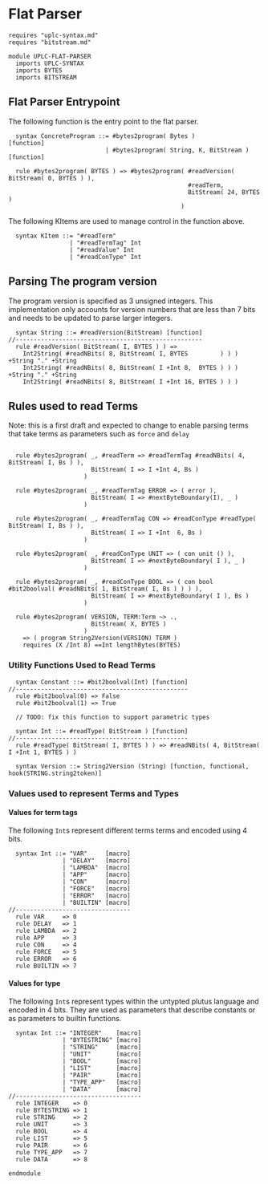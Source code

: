 # Flat Parser

```k
requires "uplc-syntax.md"
requires "bitstream.md"

module UPLC-FLAT-PARSER
  imports UPLC-SYNTAX
  imports BYTES
  imports BITSTREAM
```

## Flat Parser Entrypoint

The following function is the entry point to the flat parser.

```k
  syntax ConcreteProgram ::= #bytes2program( Bytes )                [function]
                           | #bytes2program( String, K, BitStream ) [function]

  rule #bytes2program( BYTES ) => #bytes2program( #readVersion( BitStream( 0, BYTES ) ),
                                                  #readTerm,
                                                  BitStream( 24, BYTES )
                                                )
```

The following KItems are used to manage control in the function above.

```k
  syntax KItem ::= "#readTerm"
                 | "#readTermTag" Int
                 | "#readValue" Int
                 | "#readConType" Int
```


## Parsing The program version

The program version is specified as 3 unsigned integers. This implementation only accounts for
version numbers that are less than 7 bits and needs to be updated to parse larger integers.

```k
  syntax String ::= #readVersion(BitStream) [function]
//----------------------------------------------------
  rule #readVersion( BitStream( I, BYTES ) ) =>
    Int2String( #readNBits( 8, BitStream( I, BYTES         ) ) ) +String "." +String
    Int2String( #readNBits( 8, BitStream( I +Int 8,  BYTES ) ) ) +String "." +String
    Int2String( #readNBits( 8, BitStream( I +Int 16, BYTES ) ) )
```

## Rules used to read Terms

Note: this is a first draft and expected to change to enable parsing terms that take terms as
parameters such as `force` and `delay`

```k

  rule #bytes2program( _, #readTerm => #readTermTag #readNBits( 4, BitStream( I, Bs ) ),
                       BitStream( I => I +Int 4, Bs )
                     )

  rule #bytes2program( _, #readTermTag ERROR => ( error ),
                       BitStream( I => #nextByteBoundary(I), _ )
                     )

  rule #bytes2program( _, #readTermTag CON => #readConType #readType( BitStream( I, Bs ) ),
                       BitStream( I => I +Int  6, Bs )
                     )

  rule #bytes2program( _, #readConType UNIT => ( con unit () ),
                       BitStream( I => #nextByteBoundary( I ), _ )
                     )

  rule #bytes2program( _, #readConType BOOL => ( con bool #bit2boolval( #readNBits( 1, BitStream( I, Bs ) ) ) ),
                       BitStream( I => #nextByteBoundary( I ), Bs )
                     )

  rule #bytes2program( VERSION, TERM:Term ~> .,
                       BitStream( X, BYTES )
                     )
    => ( program String2Version(VERSION) TERM )
    requires (X /Int 8) ==Int lengthBytes(BYTES)

```

### Utility Functions Used to Read Terms

```k
  syntax Constant ::= #bit2boolval(Int) [function]
//------------------------------------------------
  rule #bit2boolval(0) => False
  rule #bit2boolval(1) => True

  // TODO: fix this function to support parametric types

  syntax Int ::= #readType( BitStream ) [function]
//------------------------------------------------
  rule #readType( BitStream( I, BYTES ) ) => #readNBits( 4, BitStream( I +Int 1, BYTES ) )

  syntax Version ::= String2Version (String) [function, functional, hook(STRING.string2token)]
```

### Values used to represent Terms and Types

#### Values for term tags

The following `Int`s represent different terms terms and encoded using 4 bits.

```k
  syntax Int ::= "VAR"     [macro]
               | "DELAY"   [macro]
               | "LAMBDA"  [macro]
               | "APP"     [macro]
               | "CON"     [macro]
               | "FORCE"   [macro]
               | "ERROR"   [macro]
               | "BUILTIN" [macro]
//--------------------------------
  rule VAR     => 0
  rule DELAY   => 1
  rule LAMBDA  => 2
  rule APP     => 3
  rule CON     => 4
  rule FORCE   => 5
  rule ERROR   => 6
  rule BUILTIN => 7
```

#### Values for type

The following `Int`s represent types within the untypted plutus language and encoded in 4 bits.
They are used as parameters that describe constants or as parameters to builtin functions.

```k
  syntax Int ::= "INTEGER"    [macro]
               | "BYTESTRING" [macro]
               | "STRING"     [macro]
               | "UNIT"       [macro]
               | "BOOL"       [macro]
               | "LIST"       [macro]
               | "PAIR"       [macro]
               | "TYPE_APP"   [macro]
               | "DATA"       [macro]
//-----------------------------------
  rule INTEGER    => 0
  rule BYTESTRING => 1
  rule STRING     => 2
  rule UNIT       => 3
  rule BOOL       => 4
  rule LIST       => 5
  rule PAIR       => 6
  rule TYPE_APP   => 7
  rule DATA       => 8

endmodule
```
